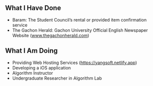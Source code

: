 ## What I Have Done
- Baram: The Student Council’s rental or provided item confirmation service
- The Gachon Herald: Gachon University Official English Newspaper Website (www.thegachonherald.com)

## What I Am Doing
- Providing Web Hosting Services (https://yangsoft.netlify.app)
- Developing a iOS application
- Algorithm Instructor
- Undergraduate Researcher in Algorithm Lab
